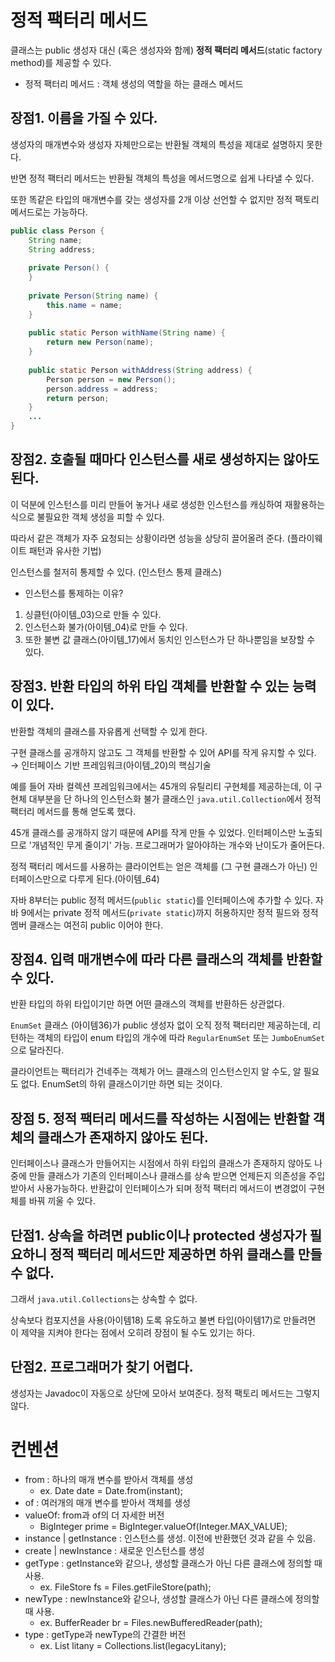 # 정적 팩터리 메서드
클래스는 public 생성자 대신 (혹은 생성자와 함께) **정적 팩터리 메서드**(static factory method)를 제공할 수 있다.
* 정적 팩터리 메서드 : 객체 생성의 역할을 하는 클래스 메서드


## 장점1. 이름을 가질 수 있다.
생성자의 매개변수와 생성자 자체만으로는 반환될 객체의 특성을 제대로 설명하지 못한다.

반면 정적 팩터리 메서드는 반환될 객체의 특성을 메서드명으로 쉽게 나타낼 수 있다.

또한 똑같은 타입의 매개변수를 갖는 생성자를 2개 이상 선언할 수 없지만 정적 팩토리 메서드로는 가능하다.
``` java
public class Person {
    String name;
    String address;
    
    private Person() {
    }
    
    private Person(String name) {
	    this.name = name;
    }
    
    public static Person withName(String name) {
        return new Person(name);
    }
    
    public static Person withAddress(String address) {
        Person person = new Person();
    	person.address = address;
        return person;
    }
    ...
}
```

## 장점2. 호출될 때마다 인스턴스를 새로 생성하지는 않아도 된다.
이 덕분에 인스턴스를 미리 만들어 놓거나 새로 생성한 인스턴스를 캐싱하여 재활용하는 식으로 불필요한 객체 생성을 피할 수 있다.

따라서 같은 객체가 자주 요청되는 상황이라면 성능을 상당히 끌어올려 준다. (플라이웨이트 패턴과 유사한 기법)

인스턴스를 철저히 통제할 수 있다. (인스턴스 통제 클래스)
- 인스턴스를 통제하는 이유?
 1. 싱클턴(아이템_03)으로 만들 수 있다.
 2. 인스턴스화 불가(아이템_04)로 만들 수 있다.
 3. 또한 불변 값 클래스(아이템_17)에서 동치인 인스턴스가 단 하나뿐임을 보장할 수 있다.

## 장점3. 반환 타입의 하위 타입 객체를 반환할 수 있는 능력이 있다.
반환할 객체의 클래스를 자유롭게 선택할 수 있게 한다.

구현 클래스를 공개하지 않고도 그 객체를 반환할 수 있어 API를 작게 유지할 수 있다. → 인터페이스 기반 프레임워크(아이템_20)의 핵심기술

예를 들어 자바 컬렉션 프레임워크에서는 45개의 유틸리티 구현체를 제공하는데, 이 구현체 대부분을 단 하나의 인스턴스화 불가 클래스인 `java.util.Collection`에서 정적 팩터리 메서드를 통해 얻도록 했다.

45개 클래스를 공개하지 않기 때문에 API를 작게 만들 수 있었다. 인터페이스만 노출되므로 '개념적인 무게 줄이기' 가능. 프로그래머가 알아야하는 개수와 난이도가 줄어든다.

정적 팩터리 메서드를 사용하는 클라이언트는 얻은 객체를 (그 구현 클래스가 아닌) 인터페이스만으로 다루게 된다.(아이템_64)

자바 8부터는 public 정적 메서드(`public static`)를 인터페이스에 추가할 수 있다.
자바 9에서는 private 정적 메서드(`private static`)까지 허용하지만 정적 필드와 정적 멤버 클래스는 여전히 public 이어야 한다.

## 장점4. 입력 매개변수에 따라 다른 클래스의 객체를 반환할 수 있다.
반환 타입의 하위 타입이기만 하면 어떤 클래스의 객체를 반환하든 상관없다.

`EnumSet` 클래스 (아이템36)가 public 생성자 없이 오직 정적 팩터리만 제공하는데, 리턴하는 객체의 타입이 enum 타입의 개수에 따라 `RegularEnumSet` 또는 `JumboEnumSet`으로 달라진다.

클라이언트는 팩터리가 건네주는 객체가 어느 클래스의 인스턴스인지 알 수도, 알 필요도 없다. EnumSet의 하위 클래스이기만 하면 되는 것이다.

## 장점 5. 정적 팩터리 메서드를 작성하는 시점에는 반환할 객체의 클래스가 존재하지 않아도 된다.

인터페이스나 클래스가 만들어지는 시점에서 하위 타입의 클래스가 존재하지 않아도 나중에 만들 클래스가 기존의 인터페이스나 클래스를 상속 받으면 언제든지 의존성을 주입 받아서 사용가능하다. 
반환값이 인터페이스가 되며 정적 팩터리 메서드이 변경없이 구현체를 바꿔 끼울 수 있다.

## 단점1. 상속을 하려면 public이나 protected 생성자가 필요하니 정적 팩터리 메서드만 제공하면 하위 클래스를 만들 수 없다.

그래서 `java.util.Collections`는 상속할 수 없다.

상속보다 컴포지션을 사용(아이템18) 도록 유도하고 불변 타입(아이템17)로 만들려면 이 제약을 지켜야 한다는 점에서 오히려 장점이 될 수도 있기는 하다.

## 단점2. 프로그래머가 찾기 어렵다.

생성자는 Javadoc이 자동으로 상단에 모아서 보여준다. 정적 팩토리 메서드는 그렇지 않다.

# 컨벤션
- from : 하나의 매개 변수를 받아서 객체를 생성
  - ex. Date date = Date.from(instant);
- of : 여러개의 매개 변수를 받아서 객체를 생성
- valueOf: from과 of의 더 자세한 버전
  - BigInteger prime = BigInteger.valueOf(Integer.MAX_VALUE);
- instance | getInstance : 인스턴스를 생성. 이전에 반환했던 것과 같을 수 있음.
- create | newInstance : 새로운 인스턴스를 생성
- getType : getInstance와 같으나, 생성할 클래스가 아닌 다른 클래스에 정의할 때 사용.
  - ex. FileStore fs = Files.getFileStore(path);
- newType : newInstance와 같으나, 생성할 클래스가 아닌 다른 클래스에 정의할 때 사용.
  - ex. BufferReader br = Files.newBufferedReader(path);
- type : getType과 newType의 간결한 버전
  - ex. List<Complain> litany = Collections.list(legacyLitany);
